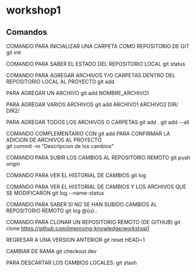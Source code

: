 # workshop1

## Comandos
COMANDO PARA INICIALIZAR UNA CARPETA COMO REPOSITORIO DE GIT
git init
 
COMANDO PARA SABER EL ESTADO DEL REPOSITORIO LOCAL
git status
 
COMANDO PARA AGREGAR ARCHIVOS Y/O CARPETAS DENTRO DEL REPOSITORIO LOCAL AL PROYECTO
git add
 
PARA AGREGAR UN ARCHIVO
git add NOMBRE_ARCHIVO1
 
PARA AGREGAR VARIOS ARCHIVOS
git add ARCHIVO1 ARCHIVO2 DIR/ DIR2/
 
PARA AGREGAR TODOS LOS ARCHIVOS O CARPETAS
git add .
git add --all
 
COMANDO COMPLEMENTARIO CON git add PARA CONFIRMAR LA ADICION DE ARCHIVOS AL PROYECTO  
git commit -m  "Descripcion de los cambios"
 
COMANDO PARA SUBIR LOS CAMBIOS AL REPOSITORIO REMOTO
git push origin
 
COMANDO PARA VER EL HISTORIAL DE CAMBIOS
git log
 
COMANDO PARA VER EL HISTORIAL DE CAMBIOS Y LOS ARCHIVOS QUE SE MODIFICARON
git log --name-status
 
COMANDO PARA SABER SI NO SE HAN SUBIDO CAMBIOS AL REPOSITORIO REMOTO
git log @{u}..
 
COMANDO PARA CLONAR UN REPOSITORIO REMOTO (DE GITHUB)
git clone https://github.com/improving-knowledge/workshop1

REGRESAR A UNA VERSION ANTERIOR
git reset HEAD~1

CAMBIAR DE RAMA
git checkout dev

PARA DESCARTAR LOS CAMBIOS LOCALES:
git stash